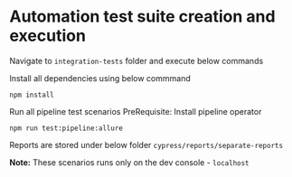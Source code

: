 # Automation test suite creation and execution 

Navigate to `integration-tests` folder and execute below commands

Install all dependencies using below commmand
```
npm install
```

Run all pipeline test scenarios
PreRequisite: Install pipeline operator
```
npm run test:pipeline:allure
```

Reports are stored under below folder `cypress/reports/separate-reports`

**Note:** These scenarios runs only on the dev console - `localhost`
